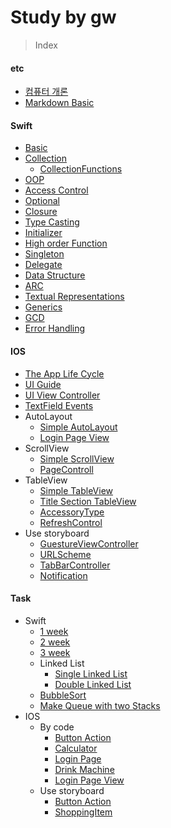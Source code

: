 # Study by gw

> Index

#### etc
- [컴퓨터 개론](https://github.com/Gunwoos/study/blob/master/Review_1_week.md)
- [Markdown Basic](https://github.com/Gunwoos/study/blob/master/MarkDown.md)

#### Swift
- [Basic](https://github.com/Gunwoos/study/blob/master/Swift_Basic.md)
- [Collection](https://github.com/Gunwoos/study/blob/master/Swift_Collection.md) 
  - [CollectionFunctions](https://github.com/Gunwoos/study/blob/master/Swift_CollectionFunctions.md)
- [OOP](https://github.com/Gunwoos/study/blob/master/Swift_OOP.md) 
- [Access Control](https://github.com/Gunwoos/study/blob/master/Swift_Accesscontrol.md) 
- [Optional](https://github.com/Gunwoos/study/blob/master/Swift_Optional.md) 
- [Closure](https://github.com/Gunwoos/study/blob/master/Swift_Closure.md) 
- [Type Casting](https://github.com/Gunwoos/study/blob/master/Swift_Typecasting.md) 
- [Initializer](https://github.com/Gunwoos/study/blob/master/Swift_Initializer.md) 
- [High order Function](https://github.com/Gunwoos/study/blob/master/Swift_High%20order%20Fuction.md)
- [Singleton](https://github.com/Gunwoos/study/blob/master/Swift_Singleton.md)
- [Delegate](https://github.com/Gunwoos/study/blob/master/Swift_Delegate.md)
- [Data Structure]()
- [ARC]()
- [Textual Representations]()
- [Generics]()
- [GCD]()
- [Error Handling](https://github.com/Gunwoos/study/blob/master/IOS_ErrorHandling.md)

#### IOS
- [The App Life Cycle](https://github.com/Gunwoos/study/blob/master/IOS_TheAppLifeCycle.md)
- [UI Guide](https://github.com/GUnwoos/study/blob/master/IOS_UI_Guide.md)
- [UI View Controller](https://github.com/Gunwoos/study/blob/master/IOS_UIViewController.md)
- [TextField Events](https://github.com/Gunwoos/study/blob/master/IOS_TextField.md)
- AutoLayout
  - [Simple AutoLayout](https://github.com/Gunwoos/study/blob/master/IOS_autoLayout.md)
  - [Login Page View](https://github.com/Gunwoos/study/blob/master/IOS_loginPage_autoLayout.md)
- ScrollView
  - [Simple ScrollView](https://github.com/Gunwoos/study/blob/master/IOS_SimpleScrollView.md)
  - [PageControll](https://github.com/Gunwoos/study/blob/master/IOS_pageControll.md)
- TableView
  - [Simple TableView](http://github.com/Gunwoos/study/blob/master/IOS_TableView.md)
  - [Title Section TableView](https://github.com/Gunwoos/study/blob/master/IOS_TableView_Section.md)
  - [AccessoryType](https://github.com/Gunwoos/study/blob/master/IOS_tableView_accessoryType.md)
  - [RefreshControl](https://github.com/Gunwoos/study/blob/master/IOS_tableView_refreshControl.md)
- Use storyboard
  - [GuestureViewController](https://github.com/Gunwoos/study/blob/master/IOS_GuestureViewController.md)
  - [URLScheme](https://github.com/Gunwoos/study/blob/master/IOS_URLScheme.md)
  - [TabBarController](https://github.com/Gunwoos/study/blob/master/IOS_TabBarController.md)
  - [Notification](https://github.com/Gunwoos/study/blob/master/IOS_TabBarController.md)

#### Task
- Swift
  - [1 week](https://github.com/Gunwoos/study/blob/master/Question_2_week.md)
  - [2 week](https://github.com/Gunwoos/study/blob/master/Question_3_week.md)
  - [3 week](https://github.com/Gunwoos/study/blob/master/Question_4_week.md)
  - Linked List
    - [Single Linked List](https://github.com/Gunwoos/study/blob/master/Swift_singleLinkedList.md)
    - [Double Linked List](https://github.com/Gunwoos/study/blob/master/Swift_DoubleLinkedList.md)
  - [BubbleSort](https://github.com/Gunwoos/study/blob/master/Swift_BubbleSort.md)
  - [Make Queue with two Stacks](https://github.com/Gunwoos/study/blob/master/Swift_makeQueue.md)
- IOS
  - By code
    - [Button Action](https://github.com/Gunwoos/study/blob/master/Question_Button.md)
    - [Calculator](https://github.com/Gunwoos/study/blob/master/IOS_Calculator.md)
    - [Login Page](https://github.com/Gunwoos/study/blob/master/IOS_LoginPage.md)
    - [Drink Machine](https://github.com/Gunwoos/study/blob/master/IOS_DrinkMachine.md)
    - [Login Page View](https://github.com/Gunwoos/study/blob/master/IOS_loginPage_autoLayout.md)
  - Use storyboard
    - [Button Action](https://github.com/Gunwoos/study/blob/master/IOS_StroyBoard_ButtonAction.md)
    - [ShoppingItem](https://github.com/Gunwoos/study/blob/master/IOS_ShoppingItem.md)
    
